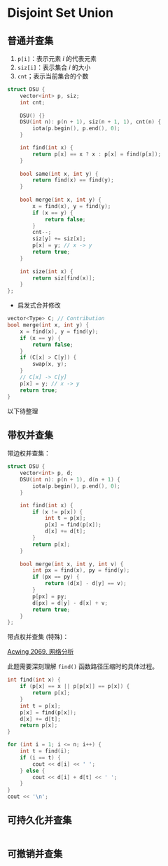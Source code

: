 # Disjoint Set Union


## 普通并查集


1. `p[i]`：表示元素 $i$ 的代表元素
2. `siz[i]`：表示集合 $i$ 的大小
3. `cnt`；表示当前集合的个数


```cpp
struct DSU {
    vector<int> p, siz;
    int cnt;
    
    DSU() {}
    DSU(int n): p(n + 1), siz(n + 1, 1), cnt(n) {
        iota(p.begin(), p.end(), 0);
    }

    int find(int x) {
        return p[x] == x ? x : p[x] = find(p[x]);
    }
    
    bool same(int x, int y) {
        return find(x) == find(y); 
    }
    
    bool merge(int x, int y) {
        x = find(x), y = find(y);
        if (x == y) {
            return false;
        }
        cnt--;
        siz[y] += siz[x];
        p[x] = y; // x -> y
        return true;
    }
    
    int size(int x) {
        return siz[find(x)];
    }
};
```

- 启发式合并修改

```cpp
vector<Type> C; // Contribution 
bool merge(int x, int y) {
    x = find(x), y = find(y);
    if (x == y) {
        return false;
    }
    if (C[x] > C[y]) {
        swap(x, y);
    }
    // C[x] -> C[y]
    p[x] = y; // x -> y
    return true;
}
```

以下待整理

## 带权并查集

带边权并查集：

```cpp
struct DSU {
    vector<int> p, d;
    DSU(int n): p(n + 1), d(n + 1) {
        iota(p.begin(), p.end(), 0);
    }

    int find(int x) {
        if (x != p[x]) {
            int t = p[x];
            p[x] = find(p[x]);
            d[x] += d[t];
        }
        return p[x];
    }
    
    bool merge(int x, int y, int v) {
        int px = find(x), py = find(y);
        if (px == py) {
            return (d[x] - d[y] == v);
        }
        p[px] = py;
		d[px] = d[y] - d[x] + v;
        return true;
    }
};
```

带点权并查集 (特殊)：


[Acwing 2069. 网络分析](https://www.acwing.com/activity/content/problem/content/2472/) 



此题需要深刻理解 `find()` 函数路径压缩时的具体过程。

```cpp
int find(int x) {
    if (p[x] == x || p[p[x]] == p[x]) {
		return p[x];
    }
	int t = p[x];
    p[x] = find(p[x]);
    d[x] += d[t];
    return p[x];
}

for (int i = 1; i <= n; i++) {
    int t = find(i);
    if (i == t) {
        cout << d[i] << ' ';
    } else {
        cout << d[i] + d[t] << ' ';
    }
}
cout << '\n';
```


## 可持久化并查集

```cpp

```


## 可撤销并查集

```cpp

```



